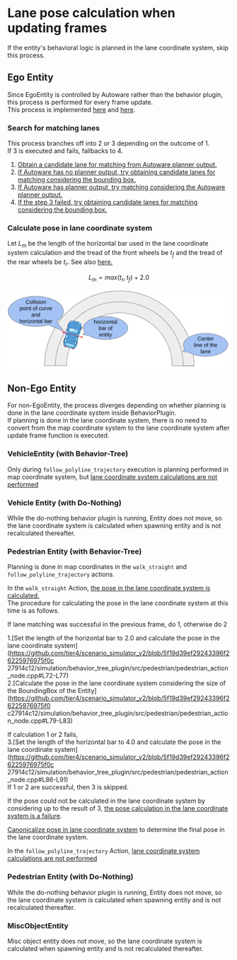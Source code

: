 # Lane pose calculation when updating frames

If the entity's behavioral logic is planned in the lane coordinate system, skip this process.

## Ego Entity

Since EgoEntity is controlled by Autoware rather than the behavior plugin, this process is performed for every frame update.  
This process is implemented [here](https://github.com/tier4/scenario_simulator_v2/blob/5f19d39ef29243396f26225976975f0c27914c12/simulation/traffic_simulator/src/api/api.cpp#L240C9-L240C19) and [here](https://github.com/tier4/scenario_simulator_v2/blob/5f19d39ef29243396f26225976975f0c27914c12/simulation/traffic_simulator/src/entity/ego_entity.cpp#L276-L312).

### Search for matching lanes

This process branches off into 2 or 3 depending on the outcome of 1.  
If 3 is executed and fails, fallbacks to 4.

1. [Obtain a candidate lane for matching from Autoware planner output.](https://github.com/tier4/scenario_simulator_v2/blob/5f19d39ef29243396f26225976975f0c27914c12/simulation/traffic_simulator/src/entity/ego_entity.cpp#L276)
2. [If Autoware has no planner output, try obtaining candidate lanes for matching considering the bounding box.](https://github.com/tier4/scenario_simulator_v2/blob/5f19d39ef29243396f26225976975f0c27914c12/simulation/traffic_simulator/src/entity/ego_entity.cpp#L286-L287)
3. [If Autoware has planner output, try matching considering the Autoware planner output.](https://github.com/tier4/scenario_simulator_v2/blob/5f19d39ef29243396f26225976975f0c27914c12/simulation/traffic_simulator/src/entity/ego_entity.cpp#L289-L290)
4. [If the step 3 failed, try obtaining candidate lanes for matching considering the bounding box.](https://github.com/tier4/scenario_simulator_v2/blob/5f19d39ef29243396f26225976975f0c27914c12/simulation/traffic_simulator/src/entity/ego_entity.cpp#L292-L293)

### Calculate pose in lane coordinate system

Let $L_m$ be the length of the horizontal bar used in the lane coordinate system calculation and the tread of the front wheels be $t_f$ and the tread of the rear wheels be $t_r$.
See also [here.](https://github.com/tier4/scenario_simulator_v2/blob/5f19d39ef29243396f26225976975f0c27914c12/simulation/traffic_simulator/src/entity/ego_entity.cpp#L278-L284)

$$L_m = max(t_r, t_f) + 2.0$$

![Lane pose calculation](../../image/lane_pose_calculation.png "Lane pose calculation.")

## Non-Ego Entity

For non-EgoEntity, the process diverges depending on whether planning is done in the lane coordinate system inside BehaviorPlugin.  
If planning is done in the lane coordinate system, there is no need to convert from the map coordinate system to the lane coordinate system after update frame function is executed.

### VehicleEntity (with Behavior-Tree)

Only during `follow_polyline_trajectory` execution is planning performed in map coordinate system, but [lane coordinate system calculations are not performed](https://github.com/tier4/scenario_simulator_v2/blob/5f19d39ef29243396f26225976975f0c27914c12/simulation/traffic_simulator/src/behavior/follow_trajectory.cpp#L546)

### Vehicle Entity (with Do-Nothing)

While the do-nothing behavior plugin is running, Entity does not move, so the lane coordinate system is calculated when spawning entity and is not recalculated thereafter.

### Pedestrian Entity (with Behavior-Tree)

Planning is done in map coordinates in the `walk_straight` and `follow_polyline_trajectory` actions. 

In the `walk_straight` Action, [the pose in the lane coordinate system is calculated.](https://github.com/tier4/scenario_simulator_v2/blob/5f19d39ef29243396f26225976975f0c27914c12/simulation/behavior_tree_plugin/src/pedestrian/pedestrian_action_node.cpp#L56)  
The procedure for calculating the pose in the lane coordinate system at this time is as follows.  

If lane matching was successful in the previous frame, do 1, otherwise do 2

1.[Set the length of the horizontal bar to 2.0 and calculate the pose in the lane coordinate system](https://github.com/tier4/scenario_simulator_v2/blob/5f19d39ef29243396f26225976975f0c 27914c12/simulation/behavior_tree_plugin/src/pedestrian/pedestrian_action_node.cpp#L72-L77)  
2.[Calculate the pose in the lane coordinate system considering the size of the BoundingBox of the Entity](https://github.com/tier4/scenario_simulator_v2/blob/5f19d39ef29243396f26225976975f0 c27914c12/simulation/behavior_tree_plugin/src/pedestrian/pedestrian_action_node.cpp#L79-L83)  

If calculation 1 or 2 fails,  
3.[Set the length of the horizontal bar to 4.0 and calculate the pose in the lane coordinate system](https://github.com/tier4/scenario_simulator_v2/blob/5f19d39ef29243396f26225976975f0c 27914c12/simulation/behavior_tree_plugin/src/pedestrian/pedestrian_action_node.cpp#L86-L91)  
If 1 or 2 are successful, then 3 is skipped.

If the pose could not be calculated in the lane coordinate system by considering up to the result of 3, [the pose calculation in the lane coordinate system is a failure](https://github.com/tier4/scenario_simulator_v2/blob/5f19d39ef29243396f26225976975f0c27914c12/simulation/behavior_tree_plugin/src/pedestrian/pedestrian_action_node.cpp#L125).

[Canonicalize pose in lane coordinate system](https://github.com/tier4/scenario_simulator_v2/blob/5f19d39ef29243396f26225976975f0c27914c12/simulation/behavior_tree_plugin/src/pedestrian/pedestrian_action_node.cpp#L94) to determine the final pose in the lane coordinate system.

In the `follow_polyline_trajectory` Action, [lane coordinate system calculations are not performed](https://github.com/tier4/scenario_simulator_v2/blob/5f19d39ef29243396f26225976975f0c27914c12/simulation/traffic_simulator/src/behavior/follow_trajectory.cpp#L546)

### Pedestrian Entity (with Do-Nothing)

While the do-nothing behavior plugin is running, Entity does not move, so the lane coordinate system is calculated when spawning entity and is not recalculated thereafter.

### MiscObjectEntity

Misc object entity does not move, so the lane coordinate system is calculated when spawning entity and is not recalculated thereafter.
